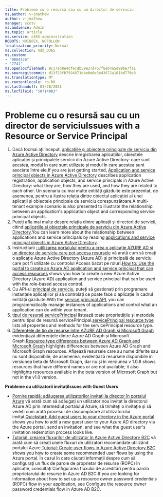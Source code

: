 ```yaml
---
title: Probleme cu o resursă sau cu un director de serviciu
ms.author: v-jmathew
author: v-jmathew
manager: scotv
ms.audience: Admin
ms.topic: article
ms.service: o365-administration
ROBOTS: NOINDEX, NOFOLLOW
localization_priority: Normal
ms.collection: Adm_O365
ms.custom:
- "9004336"
- "7741"
ms.openlocfilehash: 9c37ad8e4dfecdb59a37d767f8eb4a5d99be7fa1
ms.sourcegitcommit: d13f23fb7994871d4e0e6e3e43672a101bd779e8
ms.translationtype: MT
ms.contentlocale: ro-RO
ms.lasthandoff: 01/28/2021
ms.locfileid: "50714083"
---
```

# <a name="issues-with-a-resource-or-service-principal"></a><span data-ttu-id="1b564-102">Probleme cu o resursă sau cu un director de serviciu</span><span class="sxs-lookup"><span data-stu-id="1b564-102">Issues with a Resource or Service Principal</span></span>

1. <span data-ttu-id="1b564-103">Dacă tocmai ați început, [aplicațiile și obiectele principale de serviciu din Azure Active Directory](https://docs.microsoft.com/azure/active-directory/develop/app-objects-and-service-principals) descrie înregistrarea aplicațiilor, obiectele aplicației și principalele servicii din Azure Active Directory: care sunt acestea, modul în care sunt utilizate și modul în care acestea sunt asociate între ele.</span><span class="sxs-lookup"><span data-stu-id="1b564-103">If you are just getting started, [Application and service principal objects in Azure Active Directory](https://docs.microsoft.com/azure/active-directory/develop/app-objects-and-service-principals) describes application registration, application objects, and service principals in Azure Active Directory: what they are, how they are used, and how they are related to each other.</span></span> <span data-ttu-id="1b564-104">Un scenariu cu mai multe entități găzduite este prezentat, de asemenea, pentru a ilustra relația dintre obiectul aplicației al unei aplicații și obiectele principale de serviciu corespunzătoare.</span><span class="sxs-lookup"><span data-stu-id="1b564-104">A multi-tenant example scenario is also presented to illustrate the relationship between an application's application object and corresponding service principal objects.</span></span>
2. <span data-ttu-id="1b564-105">Puteți afla mai multe despre relația dintre aplicații și directori de servicii, citind [aplicațiile și obiectele principale de serviciu din Azure Active Directory](https://docs.microsoft.com/azure/active-directory/develop/app-objects-and-service-principals).</span><span class="sxs-lookup"><span data-stu-id="1b564-105">You can learn more about the relationship between applications and service principals by reading [applications and service principal objects in Azure Active Directory](https://docs.microsoft.com/azure/active-directory/develop/app-objects-and-service-principals).</span></span>
3. <span data-ttu-id="1b564-106">Instrucțiuni [: utilizarea portalului pentru a crea o aplicație AZURE AD și un director de serviciu care pot accesa resursele](https://docs.microsoft.com/azure/active-directory/develop/howto-create-service-principal-portal) vă arată cum să creați o aplicație Azure Active Directory (Azure AD) și principală de serviciu care pot fi utilizate cu controlul Access bazat pe roluri.</span><span class="sxs-lookup"><span data-stu-id="1b564-106">[How to: Use the portal to create an Azure AD application and service principal that can access resources](https://docs.microsoft.com/azure/active-directory/develop/howto-create-service-principal-portal) shows you how to create a new Azure Active Directory (Azure AD) application and service principal that can be used with the role-based access control.</span></span>
4. <span data-ttu-id="1b564-107">Cu API-ul [principal de serviciu](https://docs.microsoft.com/graph/api/resources/serviceprincipal), puteți să gestionați prin programare instanțele aplicațiilor și să controlați ce poate face o aplicație în cadrul entității găzduite.</span><span class="sxs-lookup"><span data-stu-id="1b564-107">With the [service principal API](https://docs.microsoft.com/graph/api/resources/serviceprincipal), you can programmatically manage instances of applications and control what an application can do within your tenant.</span></span>
5. <span data-ttu-id="1b564-108">[tipul de resursă servicePrincipal](https://docs.microsoft.com/graph/api/resources/serviceprincipal) listează toate proprietățile și metodele pentru tipul de resursă servicePrincipal.</span><span class="sxs-lookup"><span data-stu-id="1b564-108">[servicePrincipal resource type](https://docs.microsoft.com/graph/api/resources/serviceprincipal) lists all properties and methods for the servicePrincipal resource type.</span></span>
6. <span data-ttu-id="1b564-109">[Diferențele de tip de resurse între AZURE AD Graph și Microsoft Graph](https://docs.microsoft.com/graph/migrate-azure-ad-graph-resource-differences) evidențiază diferențele dintre Azure AD Graph și Microsoft Graph.</span><span class="sxs-lookup"><span data-stu-id="1b564-109">[Resource type differences between Azure AD Graph and Microsoft Graph](https://docs.microsoft.com/graph/migrate-azure-ad-graph-resource-differences) highlights differences between Azure AD Graph and Microsoft Graph resources.</span></span> <span data-ttu-id="1b564-110">Afișează resursele care au nume diferite sau nu sunt disponibile; de asemenea, evidențiază resursele disponibile în versiunea beta de Microsoft Graph, dar nu și în versiunea v 1.0.</span><span class="sxs-lookup"><span data-stu-id="1b564-110">It shows resources that have different names or are not available; it also highlights resources available in the beta version of Microsoft Graph but not in the v1.0 version.</span></span>

<span data-ttu-id="1b564-111">**Probleme cu utilizatorii invitați**</span><span class="sxs-lookup"><span data-stu-id="1b564-111">**Issues with Guest Users**</span></span>

- <span data-ttu-id="1b564-112">[Pornire rapidă: adăugarea utilizatorilor invitați la director în portalul Azure](https://docs.microsoft.com/azure/active-directory/external-identities/b2b-quickstart-add-guest-users-portal#prerequisites) vă arată cum să adăugați un utilizator nou invitat la directorul Azure AD prin intermediul portalului Azure, să trimiteți o invitație și să vedeți cum arată procesul de răscumpărare al utilizatorului invitat.</span><span class="sxs-lookup"><span data-stu-id="1b564-112">[Quickstart: Add guest users to your directory in the Azure portal](https://docs.microsoft.com/azure/active-directory/external-identities/b2b-quickstart-add-guest-users-portal#prerequisites) shows you how to add a new guest user to your Azure AD directory via the Azure portal, send an invitation, and see what the guest user's invitation redemption process looks like.</span></span>
- <span data-ttu-id="1b564-113">[Tutorial: crearea fluxurilor de utilizator în Azure Active Directory B2C](https://docs.microsoft.com/azure/active-directory-b2c/tutorial-create-user-flows) vă arată cum să creați unele fluxuri de utilizatori recomandate utilizând portalul Azure.</span><span class="sxs-lookup"><span data-stu-id="1b564-113">[Tutorial: Create user flows in Azure Active Directory B2C](https://docs.microsoft.com/azure/active-directory-b2c/tutorial-create-user-flows) shows you how to create some recommended user flows by using the Azure portal.</span></span> <span data-ttu-id="1b564-114">În cazul în care căutați informații despre cum să configurați un flux de parole de proprietar de resurse (ROPC) în aplicație, consultați Configurarea fluxului de acreditări pentru parola proprietarului de resurse în Azure AD B2C.</span><span class="sxs-lookup"><span data-stu-id="1b564-114">If you are looking for information about how to set up a resource owner password credentials (ROPC) flow in your application, see Configure the resource owner password credentials flow in Azure AD B2C.</span></span>
